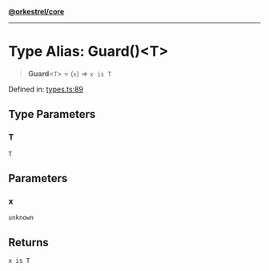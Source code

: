 [**@orkestrel/core**](../index.md)

***

# Type Alias: Guard()\<T\>

> **Guard**\<`T`\> = (`x`) => `x is T`

Defined in: [types.ts:89](https://github.com/orkestrel/core/blob/36bb4ac962a6eb83d3b3b7e1d15ed7b2fd751427/src/types.ts#L89)

## Type Parameters

### T

`T`

## Parameters

### x

`unknown`

## Returns

`x is T`
